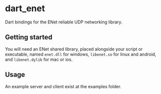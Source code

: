 # dart_enet

Dart bindings for the ENet reliable UDP networking library.

## Getting started

You will need an ENet shared library, placed alongside your script or executable, named `enet.dll` for windows, `libenet.so` for linux and android, and `libenet.dylib` for mac or ios.

## Usage

An example server and client exist at the examples folder.

